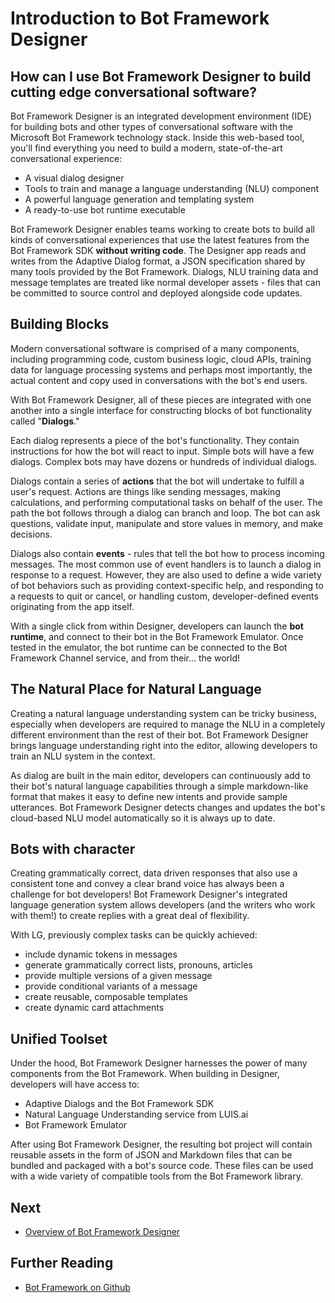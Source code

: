 # Introduction to Bot Framework Designer
## How can I use Bot Framework Designer to build cutting edge conversational software?

Bot Framework Designer is an integrated development environment (IDE) for building bots and other types of conversational software with the Microsoft Bot Framework technology stack. Inside this web-based tool, you'll find everything you need to build a modern, state-of-the-art conversational experience:

* A visual dialog designer
* Tools to train and manage a language understanding (NLU) component
* A powerful language generation and templating system
* A ready-to-use bot runtime executable

Bot Framework Designer enables teams working to create bots to build all kinds of conversational experiences that use the latest features from the Bot Framework SDK **without writing code**. The Designer app reads and writes from the Adaptive Dialog format, a JSON specification shared by many tools provided by the Bot Framework. Dialogs, NLU training data and message templates are treated like normal developer assets - files that can be committed to source control and deployed alongside code updates.

## Building Blocks

Modern conversational software is comprised of a many components, including programming code, custom business logic, cloud APIs, training data for language processing systems and perhaps most importantly, the actual content and copy used in conversations with the bot's end users.  

With Bot Framework Designer, all of these pieces are integrated with one another into a single interface for constructing blocks of bot functionality called "**Dialogs**." 

Each dialog represents a piece of the bot's functionality. They contain instructions for how the bot will react to input. Simple bots will have a few dialogs. Complex bots may have dozens or hundreds of individual dialogs.

Dialogs contain a series of **actions** that the bot will undertake to fulfill a user's request. Actions are things like sending messages, making calculations, and performing computational tasks on behalf of the user. The path the bot follows through a dialog can branch and loop. The bot can ask questions, validate input, manipulate and store values in memory, and make decisions.

Dialogs also contain **events** - rules that tell the bot how to process incoming messages. The most common use of event handlers is to launch a dialog in response to a request. However, they are also used to define a wide variety of bot behaviors such as providing context-specific help, and responding to a requests to quit or cancel, or handling custom, developer-defined events originating from the app itself.

With a single click from within Designer, developers can launch the **bot runtime**, and connect to their bot in the Bot Framework Emulator. Once tested in the emulator, the bot runtime can be connected to the Bot Framework Channel service, and from their... the world!

## The Natural Place for Natural Language

Creating a natural language understanding system can be tricky business, especially when developers are required to manage the NLU in a completely different environment than the rest of their bot.  Bot Framework Designer brings language understanding right into the editor, allowing developers to train an NLU system in the context.

As dialog are built in the main editor, developers can continuously add to their bot's natural language capabilities through a simple markdown-like format that makes it easy to define new intents and provide sample utterances. Bot Framework Designer detects changes and updates the bot's cloud-based NLU model automatically so it is always up to date.

## Bots with character

Creating grammatically correct, data driven responses that also use a consistent tone and convey a clear brand voice has always been a challenge for bot developers! Bot Framework Designer's integrated language generation system allows developers (and the writers who work with them!) to create replies with a great deal of flexibility.

With LG, previously complex tasks can be quickly achieved:

* include dynamic tokens in messages
* generate grammatically correct lists, pronouns, articles
* provide multiple versions of a given message
* provide conditional variants of a message
* create reusable, composable templates
* create dynamic card attachments

## Unified Toolset

Under the hood, Bot Framework Designer harnesses the power of many components from the Bot Framework. When building in Designer, developers will have access to:

* Adaptive Dialogs and the Bot Framework SDK
* Natural Language Understanding service from LUIS.ai
* Bot Framework Emulator

After using Bot Framework Designer, the resulting bot project will contain reusable assets in the form of JSON and Markdown files that can be bundled and packaged with a bot's source code. These files can be used with a wide variety of compatible tools from the Bot Framework library.

## Next

* [Overview of Bot Framework Designer](overview_of_bfd.md) 

## Further Reading

* [Bot Framework on Github](https://github.com/microsoft/botframework)
